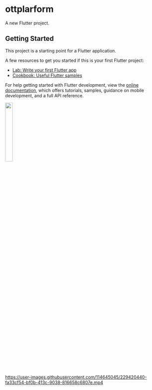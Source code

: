 # ottplarform

A new Flutter project.

## Getting Started

This project is a starting point for a Flutter application.

A few resources to get you started if this is your first Flutter project:

- [Lab: Write your first Flutter app](https://docs.flutter.dev/get-started/codelab)
- [Cookbook: Useful Flutter samples](https://docs.flutter.dev/cookbook)

For help getting started with Flutter development, view the
[online documentation](https://docs.flutter.dev/), which offers tutorials,
samples, guidance on mobile development, and a full API reference.
<p>
<img src="https://user-images.githubusercontent.com/114645045/227228266-b66890b1-330a-4414-ac65-9117ddb685d4.jpeg"width=22%,height=35%>
<p>


https://user-images.githubusercontent.com/114645045/229420440-fa33cf54-bf0b-413c-9038-816658c6807e.mp4

